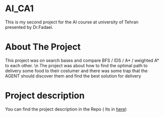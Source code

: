 # AI_CA1
This is my second project for the AI course at university of Tehran presented by Dr.Fadaei. 

# About The Project 
This project was on search bases and compare BFS / IDS / A* / weighted A* to each other. \n
The project was about how to find the optimal path to delivery some food to their costumer and there was some trap that the AGENT should discover them and find the best solution for delivery


# Project description 
You can find the project description in the Repo ( Its in <a href="https://github.com/matahho/AI_CA1/blob/main/AI-CA1-Spring%201402.pdf">here</a>)
